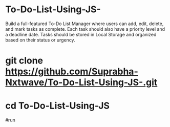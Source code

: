 # To-Do-List-Using-JS-
Build a full-featured To-Do List Manager where users can add, edit, delete, and mark tasks as complete. Each task should also have a priority level and a deadline date. Tasks should be stored in Local Storage and organized based on their status or urgency.



# git clone https://github.com/Suprabha-Nxtwave/To-Do-List-Using-JS-.git



# cd To-Do-List-Using-JS


#run
